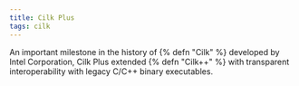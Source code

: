 ```yaml
---
title: Cilk Plus
tags: cilk
---
```

An important milestone in the history of {% defn "Cilk" %} 
developed by Intel Corporation, Cilk Plus extended {% defn "Cilk++" %}
with transparent interoperability with legacy C/C++ binary executables.
